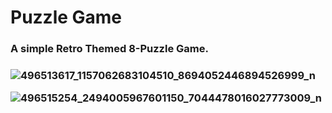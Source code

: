 <H1>Puzzle Game</H1>
  <H3>A simple Retro Themed 8-Puzzle Game.<H3>

  ![496513617_1157062683104510_8694052446894526999_n](https://github.com/user-attachments/assets/2639d4cc-02f4-4d31-b92e-b8ac59adc435)

  ![496515254_2494005967601150_7044478016027773009_n](https://github.com/user-attachments/assets/47c224fe-2fe3-47c5-9d75-526dcc442f19)

